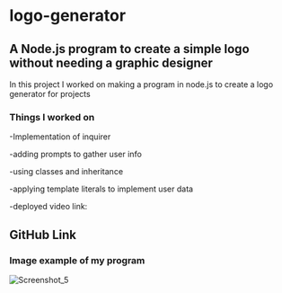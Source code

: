 # logo-generator
## A Node.js program to create a simple logo without needing a graphic designer

In this project I worked on making a program in node.js to create a logo generator for projects 

### Things I worked on
-Implementation of inquirer 

-adding prompts to gather user info  

-using classes and inheritance 

-applying template literals to implement user data

-deployed video link: 

## GitHub Link


### Image example of my program
![Screenshot_5](https://user-images.githubusercontent.com/126214677/236977057-b405d6de-35d3-4a2e-af54-ecb4e1b4efb3.png)
